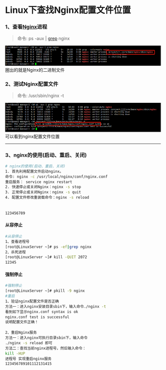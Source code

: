 # Linux下查找Nginx配置文件位置

### 1、查看[Nginx](https://so.csdn.net/so/search?q=Nginx&spm=1001.2101.3001.7020)进程

> 命令: ps -aux | [grep](https://so.csdn.net/so/search?q=grep&spm=1001.2101.3001.7020) nginx

<img src="./images/20210713160416778.png" alt="在这里插入图片描述" style="zoom: 67%;" />
圈出的就是Nginx的二进制文件

### 2、测试Nginx配置文件

> 命令: /usr/sbin/nginx -t

<img src="./images/20210713160556868.png" alt="在这里插入图片描述" style="zoom:67%;" />
　可以看到nginx配置文件位置

------

### 3、nginx的使用(启动、重启、关闭)

```bash
# nginx的使用(启动、重启、关闭)
1. 首先利用配置文件启动nginx。
命令: nginx -c /usr/local/nginx/conf/nginx.conf
重启服务： service nginx restart
2. 快速停止或关闭Nginx：nginx -s stop
3. 正常停止或关闭Nginx：nginx -s quit
4. 配置文件修改重装载命令：nginx -s reload


123456789
```

#### 从容停止

```bash
#从容停止
1、查看进程号
[root@LinuxServer ~]# ps -ef|grep nginx
2、杀死进程
[root@LinuxServer ~]# kill -QUIT 2072
12345
```

#### 强制停止

```bash
#强制停止
[root@LinuxServer ~]# pkill -9 nginx
#重启
1、验证nginx配置文件是否正确
方法一：进入nginx安装目录sbin下，输入命令./nginx -t
看到如下显示nginx.conf syntax is ok
nginx.conf test is successful
说明配置文件正确！

2、重启Nginx服务
方法一：进入nginx可执行目录sbin下，输入命令
./nginx -s reload 即可
方法二：查找当前nginx进程号，然后输入命令：
kill -HUP 
进程号 实现重启nginx服务
123456789101112131415
```